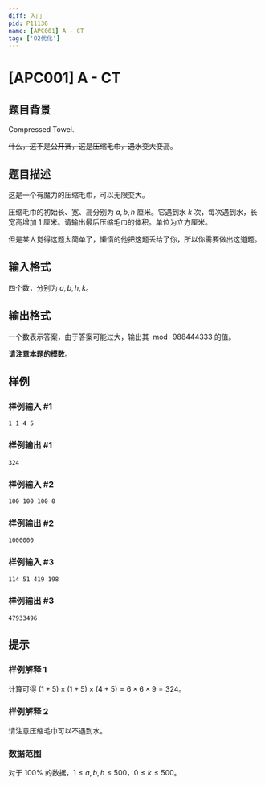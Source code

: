 ```yaml
---
diff: 入门
pid: P11136
name: [APC001] A - CT
tag: ['O2优化']
---
```

# [APC001] A - CT
## 题目背景

Compressed Towel.

~~什么，这不是公开赛，这是压缩毛巾，遇水变大变高~~。
## 题目描述

这是一个有魔力的压缩毛巾，可以无限变大。

压缩毛巾的初始长、宽、高分别为 $a, b, h$ 厘米。它遇到水 $k$ 次，每次遇到水，长宽高增加 $1$ 厘米。请输出最后压缩毛巾的体积。单位为立方厘米。

但是某人觉得这题太简单了，懒惰的他把这题丢给了你，所以你需要做出这道题。
## 输入格式

四个数，分别为 $a,b,h,k$。
## 输出格式

一个数表示答案，由于答案可能过大，输出其 $\bmod~988444333$ 的值。

**请注意本题的模数**。
## 样例

### 样例输入 #1
```
1 1 4 5
```
### 样例输出 #1
```
324
```
### 样例输入 #2
```
100 100 100 0
```
### 样例输出 #2
```
1000000
```
### 样例输入 #3
```
114 51 419 198
```
### 样例输出 #3
```
47933496
```
## 提示

### 样例解释 $1$

计算可得 $(1+5)\times(1+5)\times(4+5)=6\times6\times9=324$。

### 样例解释 $2$

请注意压缩毛巾可以不遇到水。

### 数据范围

对于 $100\%$ 的数据，$1\leq a,b,h\leq 500$，$0\leq k\leq 500$。
